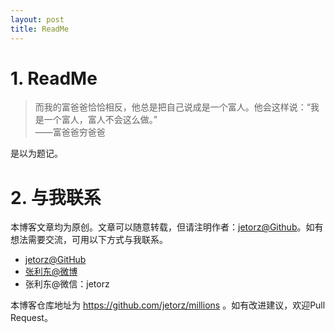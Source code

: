 ```yaml
---
layout: post
title: ReadMe
---
```


# 1. ReadMe

> 而我的富爸爸恰恰相反，他总是把自己说成是一个富人。他会这样说：“我是一个富人，富人不会这么做。”  
> ——富爸爸穷爸爸

是以为题记。

# 2. 与我联系

本博客文章均为原创。文章可以随意转载，但请注明作者：[jetorz@Github](https://github.com/jetorz)。如有想法需要交流，可用以下方式与我联系。

- [jetorz@GitHub](https://github.com/jetorz)
- [张利东@微博](https://weibo.com/zhanglidong)
- 张利东@微信：jetorz

本博客仓库地址为 https://github.com/jetorz/millions 。如有改进建议，欢迎Pull Request。